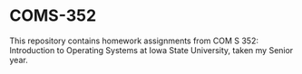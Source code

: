 # COMS-352
This repository contains homework assignments from COM S 352: Introduction to Operating Systems at Iowa State University, taken my Senior year.
